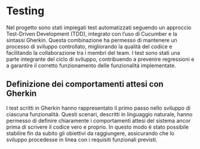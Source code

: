# Testing

Nel progetto sono stati impiegati test automatizzati seguendo un approccio Test-Driven Development (TDD), integrato con l’uso di Cucumber e la sintassi Gherkin. Questa combinazione ha permesso di mantenere un processo di sviluppo controllato, migliorando la qualità del codice e facilitando la collaborazione tra i membri del team. I test sono stati una parte integrante del ciclo di sviluppo, contribuendo a prevenire regressioni e a garantire il corretto funzionamento delle funzionalità implementate.

## Definizione dei comportamenti attesi con Gherkin
I test scritti in Gherkin hanno rappresentato il primo passo nello sviluppo di ciascuna funzionalità. Questi scenari, descritti in linguaggio naturale, hanno permesso di definire chiaramente i comportamenti attesi del sistema ancor prima di scrivere il codice vero e proprio. In questo modo è stato possibile stabilire fin da subito gli obiettivi da raggiungere, assicurando che lo sviluppo procedesse in linea con i requisiti funzionali previsti.